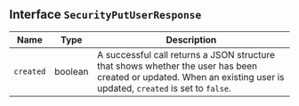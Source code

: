 ## Interface `SecurityPutUserResponse`

| Name | Type | Description |
| - | - | - |
| `created` | boolean | A successful call returns a JSON structure that shows whether the user has been created or updated. When an existing user is updated, `created` is set to `false`. |
